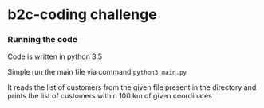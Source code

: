 # b2c-coding challenge

### Running the code

Code is written in python 3.5

Simple run the main file via command `python3 main.py`

It reads the list of customers from the given file present in the directory and prints the list of customers within 100 km of given coordinates
